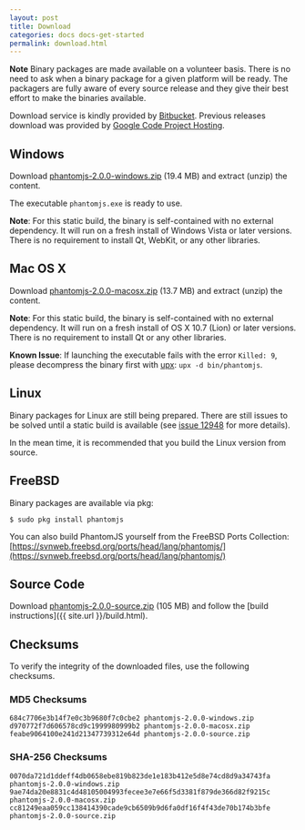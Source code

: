 ```yaml
---
layout: post
title: Download
categories: docs docs-get-started
permalink: download.html
---
```


**Note** Binary packages are made available on a volunteer basis. There is no need to
ask when a binary package for a given platform will be ready. The packagers are fully aware of every source release and they give their best effort to make the binaries available.

Download service is kindly provided by [Bitbucket](https://bitbucket.org/ariya/phantomjs/downloads). Previous releases download was provided by [Google Code Project Hosting](http://code.google.com/p/phantomjs/downloads/).

## Windows

Download [phantomjs-2.0.0-windows.zip](https://bitbucket.org/ariya/phantomjs/downloads/phantomjs-2.0.0-windows.zip) (19.4 MB) and extract (unzip) the content.

The executable `phantomjs.exe` is ready to use.

**Note**: For this static build, the binary is self-contained with no external dependency. It will run on a fresh install of Windows Vista or later versions. There is no requirement to install Qt, WebKit, or any other libraries.

## Mac OS X

Download [phantomjs-2.0.0-macosx.zip](https://bitbucket.org/ariya/phantomjs/downloads/phantomjs-2.0.0-macosx.zip) (13.7 MB) and extract (unzip) the content.

**Note**: For this static build, the binary is self-contained with no external dependency. It will run on a fresh install of OS X 10.7 (Lion) or later versions. There is no requirement to install Qt or any other libraries.

**Known Issue**: If launching the executable fails with the error `Killed: 9`, please decompress the binary first with [upx](http://upx.sourceforge.net/): `upx -d bin/phantomjs`.

## Linux

Binary packages for Linux are still being prepared. There are still issues to be solved until a static build is available (see [issue 12948](https://github.com/ariya/phantomjs/issues/12948) for more details).

In the mean time, it is recommended that you build the Linux version from source.

## FreeBSD

Binary packages are available via pkg:

`$ sudo pkg install phantomjs`

You can also build PhantomJS yourself from the FreeBSD Ports Collection: [https://svnweb.freebsd.org/ports/head/lang/phantomjs/](https://svnweb.freebsd.org/ports/head/lang/phantomjs/)

## Source Code

Download [phantomjs-2.0.0-source.zip](https://bitbucket.org/ariya/phantomjs/downloads/phantomjs-2.0.0-source.zip) (105 MB) and follow the [build instructions]({{ site.url }}/build.html).

## Checksums

To verify the integrity of the downloaded files, use the following checksums.

### MD5 Checksums

    684c7706e3b14f7e0c3b9680f7c0cbe2 phantomjs-2.0.0-windows.zip
    d970772f7d606578cd9c1999980999b2 phantomjs-2.0.0-macosx.zip
    feabe9064100e241d21347739312e64d phantomjs-2.0.0-source.zip

### SHA-256 Checksums

    0070da721d1ddeff4db0658ebe819b823de1e183b412e5d8e74cd8d9a34743fa  phantomjs-2.0.0-windows.zip
    9ae74da20e8831c4d48105004993fecee3e7e66f5d3381f879de366d82f9215c  phantomjs-2.0.0-macosx.zip
    cc81249eaa059cc138414390cade9cb6509b9d6fa0df16f4f43de70b174b3bfe  phantomjs-2.0.0-source.zip

